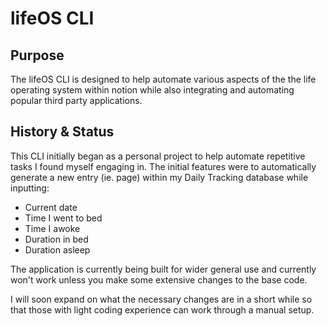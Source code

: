 # lifeOS CLI

## Purpose
The lifeOS CLI is designed to help automate various aspects of the the life operating system within notion while also integrating and automating popular third party applications.

## History & Status
This CLI initially began as a personal project to help automate repetitive tasks I found myself engaging in. The initial features were to automatically generate a new entry (ie. page) within my Daily Tracking database while inputting:
- Current date
- Time I went to bed
- Time I awoke
- Duration in bed
- Duration asleep

The application is currently being built for wider general use and currently won't work unless you make some extensive changes to the base code. 

I will soon expand on what the necessary changes are in a short while so that those with light coding experience can work through a manual setup.